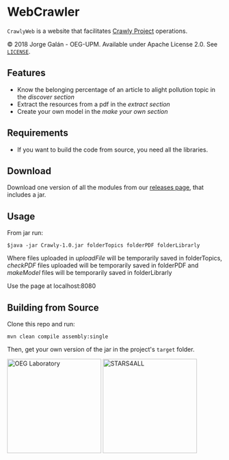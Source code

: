 WebCrawler
===================================================

`CrawlyWeb` is a website that facilitates [Crawly Project](https://github.com/CrawlyOEG) operations.

© 2018 Jorge Galán - OEG-UPM. Available under Apache License 2.0. See [`LICENSE`](LICENSE).

## Features

- Know the belonging percentage of an article to alight pollution topic in the *discover section*
- Extract the resources from a pdf in the *extract section*
- Create your own model in the *make your own section*

## Requirements

- If you want to build the code from source, you need all the libraries.

## Download

Download one version of all the modules from our [releases page](../../releases), that includes a jar.

## Usage
From jar run:
```
$java -jar Crawly-1.0.jar folderTopics folderPDF folderLibrarly
```
Where files uploaded in *uploadFile* will be temporarily saved in folderTopics, *checkPDF* files uploaded will be temporarily saved in folderPDF and *makeModel* files 
will be temporarily saved in folderLibrarly 

Use the page at localhost:8080

## Building from Source

Clone this repo and run:
```
mvn clean compile assembly:single
```

Then, get your own version of the jar in the project's `target` folder.

<a title="OEG Laboratory" href="http://www.oeg-upm.net/" target="_blank"><img alt="OEG Laboratory" src="http://stars4all.eu/wp-content/uploads/2016/10/OEG.png" width="220" height="220"></a>
<a title="STARS4ALL" href="http://stars4all.eu" target="_blank"><img alt="STARS4ALL" src="http://linkeddata4.dia.fi.upm.es/wordpress-new/wp-content/uploads/2016/12/logo_dark.png" width="220" height="220"></a>
